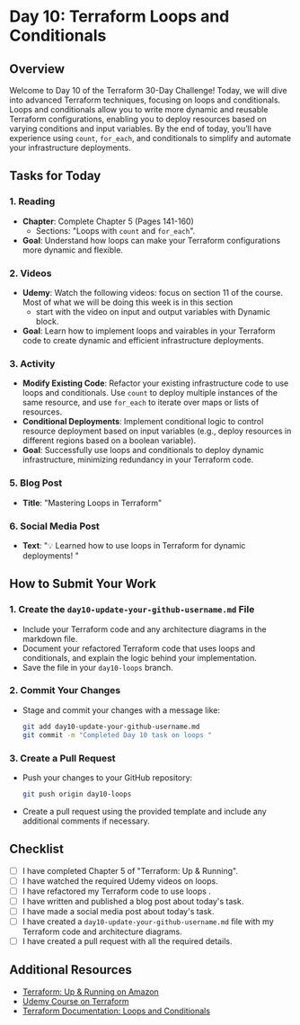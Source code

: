 # Day 10: Terraform Loops and Conditionals

## Overview

Welcome to Day 10 of the Terraform 30-Day Challenge! Today, we will dive into advanced Terraform techniques, focusing on loops and conditionals. Loops and conditionals allow you to write more dynamic and reusable Terraform configurations, enabling you to deploy resources based on varying conditions and input variables. By the end of today, you’ll have experience using `count`, `for_each`, and conditionals to simplify and automate your infrastructure deployments.

## Tasks for Today

### 1. **Reading**
   - **Chapter**: Complete Chapter 5 (Pages 141-160)
     - Sections: "Loops with `count` and `for_each`".
   - **Goal**: Understand how loops can make your Terraform configurations more dynamic and flexible.

### 2. **Videos**
   - **Udemy**: Watch the following videos: focus on section 11 of the course. Most of what we will be doing this week is in this section
     - start with the video on input and output variables with Dynamic block. 
   - **Goal**: Learn how to implement loops and vairables  in your Terraform code to create dynamic and efficient infrastructure deployments.

### 3. **Activity**
   - **Modify Existing Code**: Refactor your existing infrastructure code to use loops and conditionals. Use `count` to deploy multiple instances of the same resource, and use `for_each` to iterate over maps or lists of resources.
   - **Conditional Deployments**: Implement conditional logic to control resource deployment based on input variables (e.g., deploy resources in different regions based on a boolean variable).
   - **Goal**: Successfully use loops and conditionals to deploy dynamic infrastructure, minimizing redundancy in your Terraform code.


### 5. **Blog Post**
   - **Title**: "Mastering Loops  in Terraform"

### 6. **Social Media Post**
   - **Text**: "💡 Learned how to use loops  in Terraform for dynamic deployments! "

## How to Submit Your Work

### 1. **Create the `day10-update-your-github-username.md` File**
   - Include your Terraform code and any architecture diagrams in the markdown file.
   - Document your refactored Terraform code that uses loops and conditionals, and explain the logic behind your implementation.
   - Save the file in your `day10-loops` branch.

### 2. **Commit Your Changes**
   - Stage and commit your changes with a message like:
     ```bash
     git add day10-update-your-github-username.md
     git commit -m "Completed Day 10 task on loops "
     ```

### 3. **Create a Pull Request**
   - Push your changes to your GitHub repository:
     ```bash
     git push origin day10-loops
     ```
   - Create a pull request using the provided template and include any additional comments if necessary.

## Checklist

- [ ] I have completed Chapter 5 of "Terraform: Up & Running".
- [ ] I have watched the required Udemy videos on loops.
- [ ] I have refactored my Terraform code to use loops .
- [ ] I have written and published a blog post about today's task.
- [ ] I have made a social media post about today's task.
- [ ] I have created a `day10-update-your-github-username.md` file with my Terraform code and architecture diagrams.
- [ ] I have created a pull request with all the required details.

## Additional Resources

- [Terraform: Up & Running on Amazon](https://www.amazon.com/Terraform-Running-Infrastructure-Configuration-Management/dp/1492046906)
- [Udemy Course on Terraform](https://www.udemy.com/course/terraform/)
- [Terraform Documentation: Loops and Conditionals](https://www.terraform.io/docs/language/expressions/for.html)
